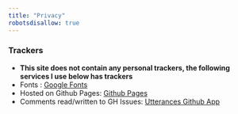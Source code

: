 ```yaml
---
title: "Privacy"
robotsdisallow: true
---
```


### Trackers
* **This site does not contain any personal trackers, the following services I use below has trackers**
* Fonts : [Google Fonts](https://developers.google.com/fonts/faq?hl=en#what-does-using-the-google-fonts-api-mean-for-the-privacy-of-my-users)
* Hosted on Github Pages: [Github Pages](https://docs.github.com/en/github/site-policy/github-privacy-statement)  
* Comments read/written to GH Issues: [Utterances Github App](https://github.com/utterance/utterances#readme)